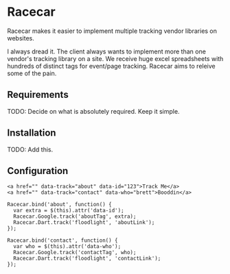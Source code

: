 # Racecar

Racecar makes it easier to implement multiple tracking vendor libraries on websites.

I always dread it. The client always wants to implement more than one vendor's tracking library on a site. We receive huge excel spreadsheets with hundreds of distinct tags for event/page tracking. Racecar aims to releive some of the pain.


## Requirements

TODO: Decide on what is absolutely required. Keep it simple.

## Installation
    
TODO: Add this.

## Configuration
    
    <a href="" data-track="about" data-id="123">Track Me</a>
    <a href="" data-track="contact" data-who="brett">Booddin</a>

    Racecar.bind('about', function() {
      var extra = $(this).attr('data-id');
      Racecar.Google.track('aboutTag', extra);
      Racecar.Dart.track('floodlight', 'aboutLink');
    });

    Racecar.bind('contact', function() {
      var who = $(this).attr('data-who');
      Racecar.Google.track('contactTag', who);
      Racecar.Dart.track('floodlight', 'contactLink');
    });
